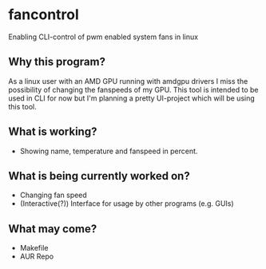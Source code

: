 # fancontrol
Enabling CLI-control of pwm enabled system fans in linux

## Why this program?
As a linux user with an AMD GPU running with amdgpu drivers I miss the possibility of changing the fanspeeds of my GPU.
This tool is intended to be used in CLI for now but I'm planning a pretty UI-project which will be using this tool.

## What is working?
- Showing name, temperature and fanspeed in percent.

## What is being currently worked on?
- Changing fan speed
- (Interactive(?)) Interface for usage by other programs (e.g. GUIs)

## What may come?
- Makefile
- AUR Repo
